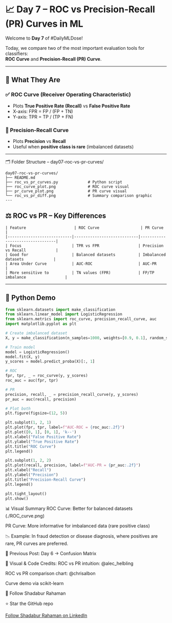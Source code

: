 # 📈 Day 7 – ROC vs Precision-Recall (PR) Curves in ML

Welcome to **Day 7** of #DailyMLDose!

Today, we compare two of the most important evaluation tools for classifiers:  
**ROC Curve** and **Precision-Recall (PR) Curve**.

---

## 🚦 What They Are

### ✅ ROC Curve (Receiver Operating Characteristic)
- Plots **True Positive Rate (Recall)** vs **False Positive Rate**
- X-axis: FPR = FP / (FP + TN)  
- Y-axis: TPR = TP / (TP + FN)

### 🎯 Precision-Recall Curve
- Plots **Precision** vs **Recall**
- Useful when **positive class is rare** (imbalanced datasets)

---
🗂️ Folder Structure – day07-roc-vs-pr-curves/
```
day07-roc-vs-pr-curves/
├── README.md
├── roc_vs_pr_curves.py             # Python script
├── roc_curve_plot.png              # ROC curve visual
├── pr_curve_plot.png               # PR curve visual
└── roc_vs_pr_diff.png              # Summary comparison graphic
---
```
## ⚖️ ROC vs PR – Key Differences
```
| Feature                     | ROC Curve                  | PR Curve                        |
|----------------------------|----------------------------|---------------------------------|
| Focus                      | TPR vs FPR                 | Precision vs Recall             |
| Good for                   | Balanced datasets          | Imbalanced datasets             |
| Area Under Curve           | AUC-ROC                    | AUC-PR                          |
| More sensitive to          | TN values (FPR)            | FP/TP imbalance                 |
```
---

## 🧪 Python Demo

```python
from sklearn.datasets import make_classification
from sklearn.linear_model import LogisticRegression
from sklearn.metrics import roc_curve, precision_recall_curve, auc
import matplotlib.pyplot as plt

# Create imbalanced dataset
X, y = make_classification(n_samples=1000, weights=[0.9, 0.1], random_state=42)

# Train model
model = LogisticRegression()
model.fit(X, y)
y_scores = model.predict_proba(X)[:, 1]

# ROC
fpr, tpr, _ = roc_curve(y, y_scores)
roc_auc = auc(fpr, tpr)

# PR
precision, recall, _ = precision_recall_curve(y, y_scores)
pr_auc = auc(recall, precision)

# Plot both
plt.figure(figsize=(12, 5))

plt.subplot(1, 2, 1)
plt.plot(fpr, tpr, label=f"AUC-ROC = {roc_auc:.2f}")
plt.plot([0, 1], [0, 1], 'k--')
plt.xlabel("False Positive Rate")
plt.ylabel("True Positive Rate")
plt.title("ROC Curve")
plt.legend()

plt.subplot(1, 2, 2)
plt.plot(recall, precision, label=f"AUC-PR = {pr_auc:.2f}")
plt.xlabel("Recall")
plt.ylabel("Precision")
plt.title("Precision-Recall Curve")
plt.legend()

plt.tight_layout()
plt.show()
```
📊 Visual Summary
ROC Curve: Better for balanced datasets  (./ROC_curve.png)

PR Curve: More informative for imbalanced data (rare positive class)

📉 Example:
In fraud detection or disease diagnosis, where positives are rare, PR curves are preferred.

🔁 Previous Post:
Day 6 → Confusion Matrix

🧠 Visual & Code Credits:
ROC vs PR intuition: @alec_helbling

ROC vs PR comparison chart: @chrisalbon

Curve demo via scikit-learn

📌 Follow Shadabur Rahaman

⭐ Star the GitHub repo

 [Follow Shadabur Rahaman on LinkedIn](https://www.linkedin.com/in/shadabur-rahaman-1b5703249/)  
